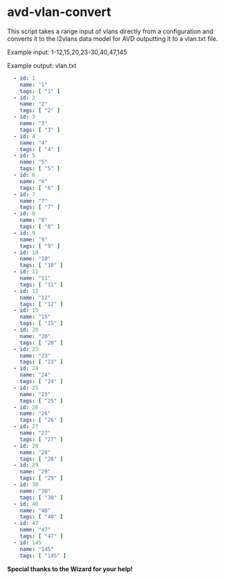 # avd-vlan-convert
This script takes a range input of vlans directly from a configuration and converts it to the l2vlans data model for AVD outputting it to a vlan.txt file.

Example input:  1-12,15,20,23-30,40,47,145

Example output: vlan.txt

```yaml
  - id: 1
    name: "1"
    tags: [ "1" ]
  - id: 2
    name: "2"
    tags: [ "2" ]
  - id: 3
    name: "3"
    tags: [ "3" ]
  - id: 4
    name: "4"
    tags: [ "4" ]
  - id: 5
    name: "5"
    tags: [ "5" ]
  - id: 6
    name: "6"
    tags: [ "6" ]
  - id: 7
    name: "7"
    tags: [ "7" ]
  - id: 8
    name: "8"
    tags: [ "8" ]
  - id: 9
    name: "9"
    tags: [ "9" ]
  - id: 10
    name: "10"
    tags: [ "10" ]
  - id: 11
    name: "11"
    tags: [ "11" ]
  - id: 12
    name: "12"
    tags: [ "12" ]
  - id: 15
    name: "15"
    tags: [ "15" ]
  - id: 20
    name: "20"
    tags: [ "20" ]
  - id: 23
    name: "23"
    tags: [ "23" ]
  - id: 24
    name: "24"
    tags: [ "24" ]
  - id: 25
    name: "25"
    tags: [ "25" ]
  - id: 26
    name: "26"
    tags: [ "26" ]
  - id: 27
    name: "27"
    tags: [ "27" ]
  - id: 28
    name: "28"
    tags: [ "28" ]
  - id: 29
    name: "29"
    tags: [ "29" ]
  - id: 30
    name: "30"
    tags: [ "30" ]
  - id: 40
    name: "40"
    tags: [ "40" ]
  - id: 47
    name: "47"
    tags: [ "47" ]
  - id: 145
    name: "145"
    tags: [ "145" ]
```


**Special thanks to the Wizard for your help!**
